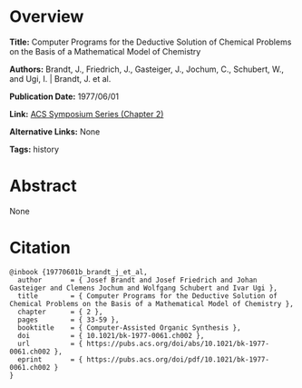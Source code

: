 # Overview
**Title:**
Computer Programs for the Deductive Solution of Chemical Problems on the Basis of a Mathematical Model of Chemistry

**Authors:**
Brandt, J., Friedrich, J., Gasteiger, J., Jochum, C., Schubert, W., and Ugi, I. |
Brandt, J. et al.

**Publication Date:**
1977/06/01

**Link:**
[ACS Symposium Series (Chapter 2)](https://pubs.acs.org/doi/10.1021/bk-1977-0061.ch002)

**Alternative Links:**
None

**Tags:**
history


# Abstract
None


# Citation
```
@inbook {19770601b_brandt_j_et_al,
  author       = { Josef Brandt and Josef Friedrich and Johan Gasteiger and Clemens Jochum and Wolfgang Schubert and Ivar Ugi },
  title        = { Computer Programs for the Deductive Solution of Chemical Problems on the Basis of a Mathematical Model of Chemistry },
  chapter      = { 2 },
  pages        = { 33-59 },
  booktitle    = { Computer-Assisted Organic Synthesis },
  doi          = { 10.1021/bk-1977-0061.ch002 },
  url          = { https://pubs.acs.org/doi/abs/10.1021/bk-1977-0061.ch002 },
  eprint       = { https://pubs.acs.org/doi/pdf/10.1021/bk-1977-0061.ch002 }
}
```
